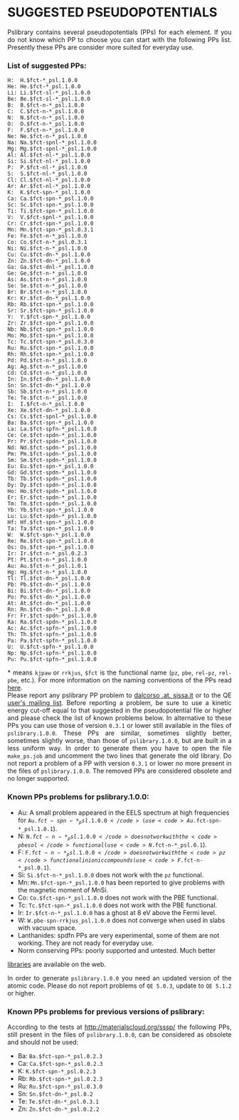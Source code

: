# SUGGESTED PSEUDOPOTENTIALS 

<p align="justify"> Pslibrary contains several pseudopotentials (PPs) for each element.
If you do not know which PP to choose you can start with the following 
PPs list. 
Presently these PPs are consider more suited for everyday use.</p>

### List of suggested PPs:
```
H:  H.$fct-*_psl.1.0.0 
He: He.$fct-*_psl.1.0.0    
Li: Li.$fct-sl-*_psl.1.0.0    
Be: Be.$fct-sl-*_psl.1.0.0    
B:  B.$fct-n-*_psl.1.0.0    
C:  C.$fct-n-*_psl.1.0.0    
N:  N.$fct-n-*_psl.1.0.0    
O:  O.$fct-n-*_psl.1.0.0    
F:  F.$fct-n-*_psl.1.0.0    
Ne: Ne.$fct-n-*_psl.1.0.0    
Na: Na.$fct-spnl-*_psl.1.0.0    
Mg: Mg.$fct-spnl-*_psl.1.0.0    
Al: Al.$fct-nl-*_psl.1.0.0    
Si: Si.$fct-nl-*_psl.1.0.0    
P:  P.$fct-nl-*_psl.1.0.0    
S:  S.$fct-nl-*_psl.1.0.0    
Cl: Cl.$fct-nl-*_psl.1.0.0    
Ar: Ar.$fct-nl-*_psl.1.0.0    
K:  K.$fct-spn-*_psl.1.0.0    
Ca: Ca.$fct-spn-*_psl.1.0.0    
Sc: Sc.$fct-spn-*_psl.1.0.0    
Ti: Ti.$fct-spn-*_psl.1.0.0    
V:  V.$fct-spnl-*_psl.1.0.0    
Cr: Cr.$fct-spn-*_psl.1.0.0    
Mn: Mn.$fct-spn-*_psl.0.3.1    
Fe: Fe.$fct-n-*_psl.1.0.0    
Co: Co.$fct-n-*_psl.0.3.1    
Ni: Ni.$fct-n-*_psl.1.0.0    
Cu: Cu.$fct-dn-*_psl.1.0.0    
Zn: Zn.$fct-dn-*_psl.1.0.0    
Ga: Ga.$fct-dnl-*_psl.1.0.0    
Ge: Ge.$fct-n-*_psl.1.0.0    
As: As.$fct-n-*_psl.1.0.0    
Se: Se.$fct-n-*_psl.1.0.0    
Br: Br.$fct-n-*_psl.1.0.0    
Kr: Kr.$fct-dn-*_psl.1.0.0    
Rb: Rb.$fct-spn-*_psl.1.0.0    
Sr: Sr.$fct-spn-*_psl.1.0.0 
Y:  Y.$fct-spn-*_psl.1.0.0    
Zr: Zr.$fct-spn-*_psl.1.0.0    
Nb: Nb.$fct-spn-*_psl.1.0.0    
Mo: Mo.$fct-spn-*_psl.1.0.0    
Tc: Tc.$fct-spn-*_psl.0.3.0    
Ru: Ru.$fct-spn-*_psl.1.0.0    
Rh: Rh.$fct-spn-*_psl.1.0.0    
Pd: Pd.$fct-n-*_psl.1.0.0    
Ag: Ag.$fct-n-*_psl.1.0.0    
Cd: Cd.$fct-n-*_psl.1.0.0 
In: In.$fct-dn-*_psl.1.0.0    
Sn: Sn.$fct-dn-*_psl.1.0.0    
Sb: Sb.$fct-n-*_psl.1.0.0    
Te: Te.$fct-n-*_psl.1.0.0    
I:  I.$fct-n-*_psl.1.0.0    
Xe: Xe.$fct-dn-*_psl.1.0.0    
Cs: Cs.$fct-spnl-*_psl.1.0.0    
Ba: Ba.$fct-spn-*_psl.1.0.0 
La: La.$fct-spfn-*_psl.1.0.0    
Ce: Ce.$fct-spdn-*_psl.1.0.0    
Pr: Pr.$fct-spdn-*_psl.1.0.0    
Nd: Nd.$fct-spdn-*_psl.1.0.0    
Pm: Pm.$fct-spdn-*_psl.1.0.0    
Sm: Sm.$fct-spdn-*_psl.1.0.0    
Eu: Eu.$fct-spn-*_psl.1.0.0 
Gd: Gd.$fct-spdn-*_psl.1.0.0    
Tb: Tb.$fct-spdn-*_psl.1.0.0    
Dy: Dy.$fct-spdn-*_psl.1.0.0    
Ho: Ho.$fct-spdn-*_psl.1.0.0    
Er: Er.$fct-spdn-*_psl.1.0.0    
Tm: Tm.$fct-spdn-*_psl.1.0.0    
Yb: Yb.$fct-spn-*_psl.1.0.0    
Lu: Lu.$fct-spdn-*_psl.1.0.0 
Hf: Hf.$fct-spn-*_psl.1.0.0    
Ta: Ta.$fct-spn-*_psl.1.0.0    
W:  W.$fct-spn-*_psl.1.0.0    
Re: Re.$fct-spn-*_psl.1.0.0    
Os: Os.$fct-spn-*_psl.1.0.0    
Ir: Ir.$fct-n-*_psl.0.2.3    
Pt: Pt.$fct-n-*_psl.1.0.0    
Au: Au.$fct-n-*_psl.1.0.1    
Hg: Hg.$fct-n-*_psl.1.0.0 
Tl: Tl.$fct-dn-*_psl.1.0.0    
Pb: Pb.$fct-dn-*_psl.1.0.0    
Bi: Bi.$fct-dn-*_psl.1.0.0    
Po: Po.$fct-dn-*_psl.1.0.0    
At: At.$fct-dn-*_psl.1.0.0    
Rn: Rn.$fct-dn-*_psl.1.0.0
Fr: Fr.$fct-spdn-*_psl.1.0.0    
Ra: Ra.$fct-spdn-*_psl.1.0.0    
Ac: Ac.$fct-spfn-*_psl.1.0.0    
Th: Th.$fct-spfn-*_psl.1.0.0    
Pa: Pa.$fct-spfn-*_psl.1.0.0    
U:  U.$fct-spfn-*_psl.1.0.0
Np: Np.$fct-spfn-*_psl.1.0.0    
Pu: Pu.$fct-spfn-*_psl.1.0.0
```
<p align="justify"> * means <code>kjpaw</code> or <code>rrkjus</code>, <code>$fct</code> is the functional name (<code>pz</code>, <code>pbe</code>, <code>rel-pz</code>, <code>rel-pbe</code>, etc.). For more information on the naming conventions of the PPs read 
<a href="http://www.quantum-espresso.org/pseudopotentials/naming-convention/">here</a>.
<br>
Please report any pslibrary PP problem to <a href="mailto:dalcorso .at. sissa.it"> dalcorso .at. sissa.it</a> or to the QE
<a href="mailto:users@lists.quantum-espresso.org">user's mailing list</a>.
Before reporting a problem, be sure to use a kinetic energy 
cut-off equal to that suggested in the pseudopotential file or higher 
and please check the list of known problems below.  
In alternative to these PPs you can use those of version <code>0.3.1</code> 
or lower still available in the files of <code>pslibrary.1.0.0</code>.
These PPs are similar, sometimes slightly better, sometimes slightly worse, 
than those of <code>pslibrary.1.0.0</code>, but are built in a less uniform way.
In order to generate them you have to open the file <code>make_ps.job</code>
and uncomment the two lines that generate the old library.
Do not report a problem of a PP with version <code>0.3.1</code> or lower no more
present in the files of <code>pslibrary.1.0.0</code>. The removed PPs are considered obsolete and no longer supported.</p>

### Known PPs problems for pslibrary.1.0.0:
* Au: A small problem appeared in the EELS spectrum at high frequencies for <code>Au.$fct-spn-*_psl.1.0.0</code> (use <code>Au.$fct-spn-*_psl.1.0.1</code>).
* N:  <code>N.$fct-n-*_psl.1.0.0</code> does not work with the <code>pbesol</code> functional (use <code>N.$fct-n-*_psl.0.1</code>).
* F:  <code>F.$fct-n-*_psl.1.0.0</code> does not work with the <code>pz</code> functional in ionic compounds (use <code>F.$fct-n-*_psl.0.1</code>).
* Si:  <code>Si.$fct-n-*_psl.1.0.0</code> does not work with the <code>pz</code> functional.
* Mn: <code>Mn.$fct-spn-*_psl.1.0.0</code> has been reported to give problems with
the magnetic moment of MnSi.  
* Co: <code>Co.$fct-spn-*_psl.1.0.0</code> does not work with the PBE functional.
* Tc: <code>Tc.$fct-spn-*_psl.1.0.0</code> does not work with the PBE functional.
* Ir: <code>Ir.$fct-n-*_psl.1.0.0</code> has a ghost at 8 eV above the Fermi level.
* W: <code>W.pbe-spn-rrkjus_psl.1.0.0</code> does not converge when used in
slabs with vacuum space.
* Lanthanides: spdfn PPs are very experimental, some of them are not working.
They are not ready for everyday use.
* Norm conserving PPs: poorly supported and untested. Much better 
<a href="http://www.quantum-espresso.org/pseudopotentials/about/">
libraries</a> are available on the web. 

<p align="justify"> In order to generate <code>pslibrary.1.0.0</code> you 
need an updated version of the atomic code. Please do not report problems 
of <code>QE 5.0.3</code>, update to <code>QE 5.1.2</code> or higher.</p>

### Known PPs problems for previous versions of pslibrary:
<p align="justify">
According to the tests at <a href="http://materialscloud.org/sssp/">http://materialscloud.org/sssp/</a> the following PPs, still present in the files of 
<code>pslibrary.1.0.0</code>, can be considered as obsolete and should 
not be used:</p>

* Ba: <code>Ba.$fct-spn-*_psl.0.2.3</code>
* Ca: <code>Ca.$fct-spn-*_psl.0.2.3</code>
* K:  <code>K.$fct-spn-*_psl.0.2.3</code>
* Rb: <code>Rb.$fct-spn-*_psl.0.2.3</code>
* Ru: <code>Ru.$fct-spn-*_psl.0.3.0</code>
* Sn: <code>Sn.$fct-dn-*_psl.0.2</code>
* Te: <code>Te.$fct-dn-*_psl.0.3.1</code>
* Zn: <code>Zn.$fct-dn-*_psl.0.2.2</code>
